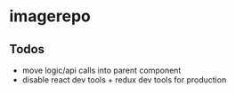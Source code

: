 # imagerepo

## Todos
* move logic/api calls into parent component
* disable react dev tools + redux dev tools for production 